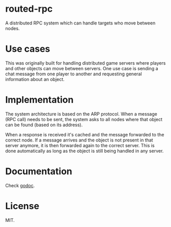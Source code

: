 # routed-rpc

A distributed RPC system which can handle targets who move between nodes.

# Use cases

This was originally built for handling distributed game servers where players and other objects can move between servers.
One use case is sending a chat message from one player to another and requesting general information about an object.

# Implementation

The system architecture is based on the ARP protocol.
When a message (RPC call) needs to be sent, the system asks to all nodes where that object can be found (based on its address).

When a response is received it's cached and the message forwarded to the correct node.
If a message arrives and the object is not present in that server anymore, it is then forwarded again to the correct server.
This is done automatically as long as the object is still being handled in any server.

# Documentation

Check [godoc](https://godoc.org/github.com/greenboxal/routed-rpc).

# License

MIT.

